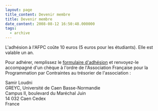 ```yaml
---
layout: page
title_content: Devenir membre
title: Devenir membre
date_content: 2008-08-12 16:50:48.000000
tags:
  - archive
---
```

L'adhésion à l'AFPC coûte 10 euros (5 euros pour les étudiants). Elle est
valable un an.



Pour adhérer, remplissez le [formulaire d'adhésion](stockage/adhesion.pdf) et
renvoyez-le accompagné d'un chèque à l'ordre de l'Association Française pour
la Programmation par Contraintes au trésorier de l'association :





Samir Loudni  
GREYC, Université de Caen Basse-Normandie  
Campus II, boulevard du Maréchal Juin  
14 032 Caen Cedex  
France

